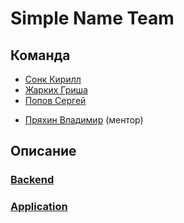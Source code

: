 # Simple Name Team

## Команда
+ [Сонк Кирилл](https://github.com/kirillsonk)
+ [Жарких Гриша](https://github.com/grisha23)
+ [Попов Сергей](https://github.com/ownperception) 
* [Пряхин Владимир](https://github.com/pryahin) (ментор)

## Описание
### [Backend](https://github.com/go-park-mail-ru/2018_2_Simple_Name)
### [Application](http://simplegame.now.sh)
